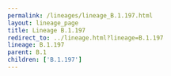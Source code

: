 ```yaml
---
permalink: /lineages/lineage_B.1.197.html
layout: lineage_page
title: Lineage B.1.197
redirect_to: ../lineage.html?lineage=B.1.197
lineage: B.1.197
parent: B.1
children: ['B.1.197']
---
```

